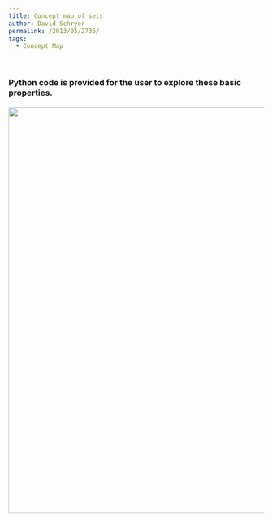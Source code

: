 ```yaml
---
title: Concept map of sets
author: David Schryer
permalink: /2013/05/2736/
tags:
  - Concept Map
---
```

# <span style="font-size: 16px;">Python code is provided for the user to explore these basic properties.</span>

<img style="width: 800px;" alt="" src="https://rawgithub.com/schryer/python_course_material/master/images/set_mindmap.svg" />
